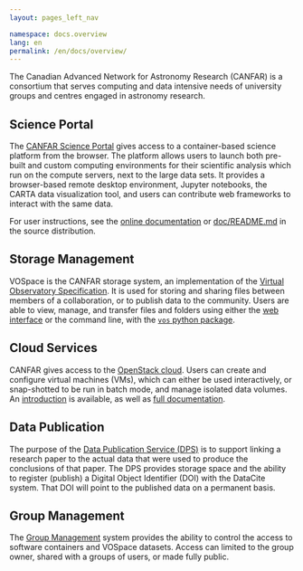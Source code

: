 ```yaml
---
layout: pages_left_nav

namespace: docs.overview
lang: en
permalink: /en/docs/overview/
---
```



The Canadian Advanced Network for Astronomy Research (CANFAR) is a consortium that serves computing and data intensive needs of university groups and centres engaged in astronomy research.

## Science Portal
The [CANFAR Science Portal](https://www.canfar.net/science-portal/) gives access to a container-based science platform from the browser. The platform allows users to launch both pre-built and custom computing environments for their scientific analysis which run on the compute servers, next to the large data sets. It provides a browser-based remote desktop environment, Jupyter notebooks, the CARTA data visualization tool, and users can contribute web frameworks to interact with the same data.

For user instructions, see the [online documentation](https://canfar-scienceportal.readthedocs.io/en/latest/) or [doc/README.md](https://github.com/opencadc/science-containers/tree/main/doc) in the source distribution.

## Storage Management
VOSpace is the CANFAR storage system, an implementation of the [Virtual Observatory Specification](http://www.ivoa.net/Documents/VOSpace/). It is used for storing and sharing files between members of a collaboration, or to publish data to the community. Users are able to view, manage, and transfer files and folders using either the [web interface](https://www.canfar.net/storage/vault/list) or the command line, with the [`vos` python package](https://www.canfar.net/en/docs/storage/).

## Cloud Services
CANFAR gives access to the [OpenStack cloud](https://docs.alliancecan.ca/wiki/Cloud). Users can create and configure virtual machines (VMs), which can either be used interactively, or snap-shotted to be run in batch mode, and manage isolated data volumes. An [introduction](https://www.canfar.net/en/docs/openstack_cloud_portal/) is available, as well as [full documentation](https://docs.alliancecan.ca/wiki/Cloud_resources).

## Data Publication
The purpose of the [Data Publication Service (DPS)](https://www.canfar.net/citation/) is to support linking a research paper to the actual data that were used to produce the conclusions of that paper. The DPS provides storage space and the ability to register (publish) a Digital Object Identifier (DOI) with the DataCite system. That DOI will point to the published data on a permanent basis.

## Group Management
The [Group Management](https://www.canfar.net/en/docs/group_management/) system provides the ability to control the access to software containers and VOSpace datasets. Access can limited to the group owner, shared with a groups of users, or made fully public.
